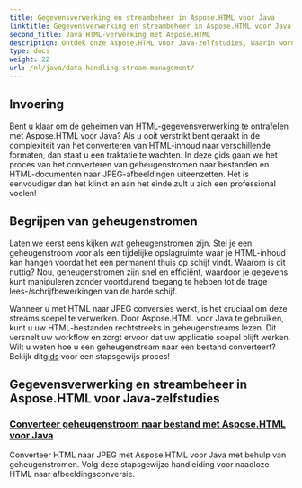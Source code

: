 ```yaml
---
title: Gegevensverwerking en streambeheer in Aspose.HTML voor Java
linktitle: Gegevensverwerking en streambeheer in Aspose.HTML voor Java
second_title: Java HTML-verwerking met Aspose.HTML
description: Ontdek onze Aspose.HTML voor Java-zelfstudies, waarin wordt uitgelegd hoe u moeiteloos geheugenstromen naar bestanden en HTML naar JPEG-afbeeldingen kunt converteren.
type: docs
weight: 22
url: /nl/java/data-handling-stream-management/
---
```

## Invoering

Bent u klaar om de geheimen van HTML-gegevensverwerking te ontrafelen met Aspose.HTML voor Java? Als u ooit verstrikt bent geraakt in de complexiteit van het converteren van HTML-inhoud naar verschillende formaten, dan staat u een traktatie te wachten. In deze gids gaan we het proces van het converteren van geheugenstromen naar bestanden en HTML-documenten naar JPEG-afbeeldingen uiteenzetten. Het is eenvoudiger dan het klinkt en aan het einde zult u zich een professional voelen!

## Begrijpen van geheugenstromen

Laten we eerst eens kijken wat geheugenstromen zijn. Stel je een geheugenstroom voor als een tijdelijke opslagruimte waar je HTML-inhoud kan hangen voordat het een permanent thuis op schijf vindt. Waarom is dit nuttig? Nou, geheugenstromen zijn snel en efficiënt, waardoor je gegevens kunt manipuleren zonder voortdurend toegang te hebben tot de trage lees-/schrijfbewerkingen van de harde schijf.

 Wanneer u met HTML naar JPEG conversies werkt, is het cruciaal om deze streams soepel te verwerken. Door Aspose.HTML voor Java te gebruiken, kunt u uw HTML-bestanden rechtstreeks in geheugenstreams lezen. Dit versnelt uw workflow en zorgt ervoor dat uw applicatie soepel blijft werken. Wilt u weten hoe u een geheugenstream naar een bestand converteert? Bekijk dit[gids](./memory-stream-to-file/) voor een stapsgewijs proces!

## Gegevensverwerking en streambeheer in Aspose.HTML voor Java-zelfstudies
### [Converteer geheugenstroom naar bestand met Aspose.HTML voor Java](./memory-stream-to-file/)
Converteer HTML naar JPEG met Aspose.HTML voor Java met behulp van geheugenstromen. Volg deze stapsgewijze handleiding voor naadloze HTML naar afbeeldingsconversie.